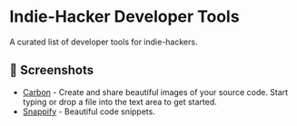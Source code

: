 # Indie-Hacker Developer Tools

A curated list of developer tools for indie-hackers.

## 📸 Screenshots
- [Carbon](https://carbon.now.sh/) - Create and share beautiful images of your source code.
Start typing or drop a file into the text area to get started.
- [Snappify](https://snappify.io/) - Beautiful code snippets. 
